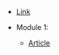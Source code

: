 - [Link](https://www.coursera.org/learn/introduction-computer-vision-watson-opencv)

- Module 1:

    - [Article](https://www.ibm.com/case-studies/abu-dhabi-national-oil-company-adnoc)

    